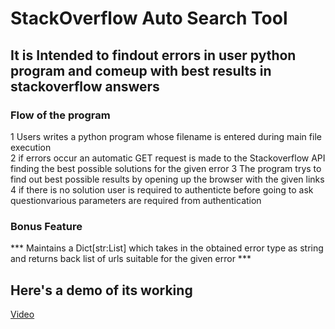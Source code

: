 
# StackOverflow Auto Search Tool
 
## It is Intended to findout errors in user python program and comeup with best results in stackoverflow answers

### Flow of the program

 1 Users writes a python program whose filename is entered during main file execution  
 2 if errors occur an automatic GET request is made to the Stackoverflow API finding the best  possible solutions for the given error 
 3 The program trys to find out best possible results by opening up the browser with the given links 
 4 if there is no solution user is required to authenticte  before going to ask questionvarious parameters are required from authentication 

### Bonus Feature

*** Maintains a Dict[str:List] which takes in the obtained error type as string and returns back list of urls suitable for the given error ***
 
## Here's a demo of its working

<a href="https://imgflip.com/gif/4tx2qe">Video</a>

